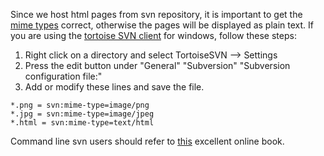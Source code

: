 Since we host html pages from svn repository, it is important to get the [mime types](http://en.wikipedia.org/wiki/Internet_media_type) correct, otherwise the pages will be displayed as plain text. If you are using the [tortoise SVN client](http://tortoisesvn.net/) for windows, follow these steps:

  1. Right click on a directory and select TortoiseSVN --> Settings
  1. Press the edit button under "General" "Subversion" "Subversion configuration file:"
  1. Add or modify these lines and save the file.

```
*.png = svn:mime-type=image/png
*.jpg = svn:mime-type=image/jpeg
*.html = svn:mime-type=text/html
```

Command line svn users should refer to [this](http://svnbook.red-bean.com/) excellent online book.